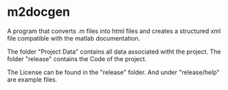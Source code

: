 # m2docgen
A program that converts .m files into html files and creates a structured xml file compatible with the matlab documentation.

The folder "Project Data" contains all data associated witht the project.
The folder "release" contains the Code of the project.

The License can be found in the "release" folder.
And under "release/help" are example files.


